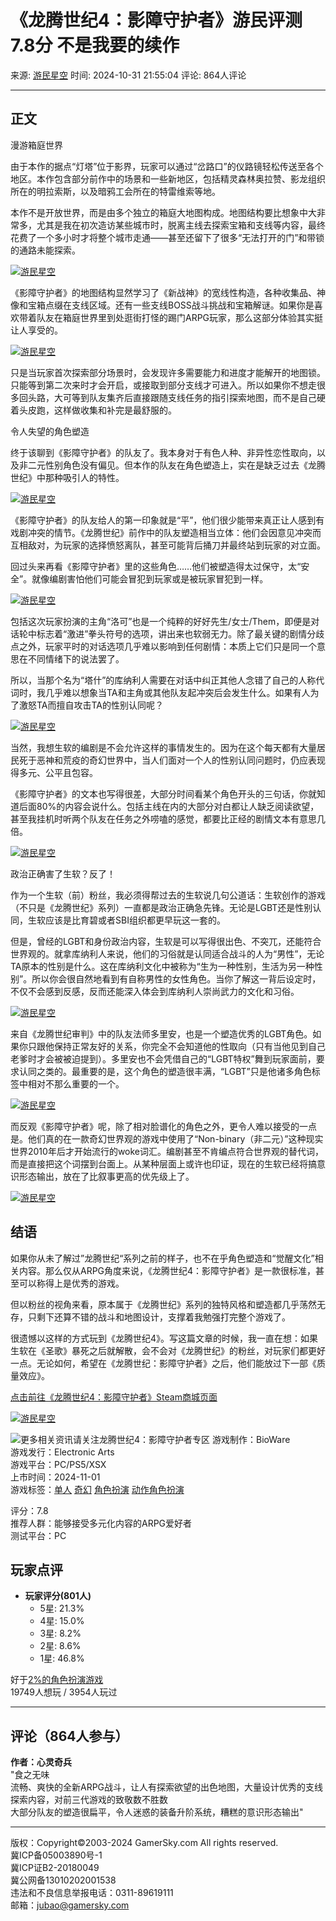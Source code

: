 # 《龙腾世纪4：影障守护者》游民评测7.8分 不是我要的续作

来源: [游民星空](https://www.gamersky.com/)
时间: 2024-10-31 21:55:04
评论: 864人评论

---

## 正文

漫游箱庭世界

由于本作的据点“灯塔”位于影界，玩家可以通过“岔路口”的仪路镜轻松传送至各个地区。本作包含部分前作中的场景和一些新地区，包括精灵森林奥拉赞、影龙组织所在的明拉索斯，以及暗鸦工会所在的特雷维索等地。

本作不是开放世界，而是由多个独立的箱庭大地图构成。地图结构要比想象中大非常多，尤其是我在初次造访某些城市时，脱离主线去探索宝箱和支线等内容，最终花费了一个多小时才将整个城市走通——甚至还留下了很多“无法打开的门”和带锁的通路未能探索。

[![游民星空](https://img1.gamersky.com/image2024/10/20241031_hhy_486_2/14357_S.jpg)](https://www.gamersky.com/showimage/id_gamersky.shtml?https://img1.gamersky.com/image2024/10/20241031_hhy_486_2/14357.jpg)

《影障守护者》的地图结构显然学习了《新战神》的宽线性构造，各种收集品、神像和宝箱点缀在支线区域。还有一些支线BOSS战斗挑战和宝箱解谜。如果你是喜欢带着队友在箱庭世界里到处逛街打怪的踢门ARPG玩家，那么这部分体验其实挺让人享受的。

[![游民星空](https://img1.gamersky.com/image2024/10/20241031_hhy_486_2/14762_S.jpg)](https://www.gamersky.com/showimage/id_gamersky.shtml?https://img1.gamersky.com/image2024/10/20241031_hhy_486_2/14762.jpg)

只是当玩家首次探索部分场景时，会发现许多需要能力和进度才能解开的地图锁。只能等到第二次来时才会开启，或接取到部分支线才可进入。所以如果你不想走很多回头路，大可等到队友集齐后直接跟随支线任务的指引探索地图，而不是自己硬着头皮跑，这样做收集和补完是最舒服的。

令人失望的角色塑造

终于该聊到《影障守护者》的队友了。我本身对于有色人种、非异性恋性取向，以及非二元性别角色没有偏见。但本作的队友在角色塑造上，实在是缺乏过去《龙腾世纪》中那种吸引人的特性。

[![游民星空](https://img1.gamersky.com/image2024/10/20241031_hhy_486_2/15275_S.jpg)](https://www.gamersky.com/showimage/id_gamersky.shtml?https://img1.gamersky.com/image2024/10/20241031_hhy_486_2/15275.jpg)

《影障守护者》的队友给人的第一印象就是“平”，他们很少能带来真正让人感到有戏剧冲突的情节。《龙腾世纪》前作中的队友塑造相当立体：他们会因意见冲突而互相敌对，为玩家的选择愤怒离队，甚至可能背后捅刀并最终站到玩家的对立面。

回过头来再看《影障守护者》里的这些角色……他们被塑造得太过保守，太“安全”。就像编剧害怕他们可能会冒犯到玩家或是被玩家冒犯到一样。

[![游民星空](https://img1.gamersky.com/image2024/10/20241031_hhy_486_2/15740_S.jpg)](https://www.gamersky.com/showimage/id_gamersky.shtml?https://img1.gamersky.com/image2024/10/20241031_hhy_486_2/15740.jpg)

包括这次玩家扮演的主角“洛可”也是一个纯粹的好好先生/女士/Them，即便是对话轮中标志着“激进”拳头符号的选项，讲出来也软弱无力。除了最关键的剧情分歧点之外，玩家平时的对话选项几乎难以影响到任何剧情：本质上它们只是同一个意思在不同情绪下的说法罢了。

所以，当那个名为“塔什”的库纳利人需要在对话中纠正其他人念错了自己的人称代词时，我几乎难以想象当TA和主角或其他队友起冲突后会发生什么。如果有人为了激怒TA而擅自攻击TA的性别认同呢？

[![游民星空](https://img1.gamersky.com/image2024/10/20241031_hhy_486_2/16248_S.jpg)](https://www.gamersky.com/showimage/id_gamersky.shtml?https://img1.gamersky.com/image2024/10/20241031_hhy_486_2/16248.jpg)

当然，我想生软的编剧是不会允许这样的事情发生的。因为在这个每天都有大量居民死于恶神和荒疫的奇幻世界中，当人们面对一个人的性别认同问题时，仍应表现得多元、公平且包容。

《影障守护者》的文本也写得很差，大部分时间看某个角色开头的三句话，你就知道后面80%的内容会说什么。包括主线在内的大部分对白都让人缺乏阅读欲望，甚至我挂机时听两个队友在任务之外唠嗑的感觉，都要比正经的剧情文本有意思几倍。

[![游民星空](https://img1.gamersky.com/image2024/10/20241031_hhy_486_2/16731_S.jpg)](https://www.gamersky.com/showimage/id_gamersky.shtml?https://img1.gamersky.com/image2024/10/20241031_hhy_486_2/16731.jpg)

政治正确害了生软？反了！

作为一个生软（前）粉丝，我必须得帮过去的生软说几句公道话：生软创作的游戏（不只是《龙腾世纪》系列）一直都是政治正确急先锋。无论是LGBT还是性别认同，生软应该是比育碧或者SBI组织都更早玩这一套的。

但是，曾经的LGBT和身份政治内容，生软是可以写得很出色、不突兀，还能符合世界观的。就拿库纳利人来说，他们的习俗就是认同适合战斗的人为“男性”，无论TA原本的性别是什么。这在库纳利文化中被称为“生为一种性别，生活为另一种性别”。所以你会很自然地看到有自称男性的女性角色。当你了解这一背后设定时，不仅不会感到反感，反而还能深入体会到库纳利人崇尚武力的文化和习俗。

[![游民星空](https://img1.gamersky.com/image2024/10/20241031_hhy_486_2/17314_S.jpg)](https://www.gamersky.com/showimage/id_gamersky.shtml?https://img1.gamersky.com/image2024/10/20241031_hhy_486_2/17314.jpg)

来自《龙腾世纪审判》中的队友法师多里安，也是一个塑造优秀的LGBT角色。如果你只跟他保持正常友好的关系，你完全不会知道他的性取向（只有当他见到自己老爹时才会被被迫提到）。多里安也不会凭借自己的“LGBT特权”舞到玩家面前，要求认同之类的。最重要的是，这个角色的塑造很丰满，“LGBT”只是他诸多角色标签中相对不那么重要的一个。

[![游民星空](https://img1.gamersky.com/image2024/10/20241031_hhy_486_2/17766_S.jpg)](https://www.gamersky.com/showimage/id_gamersky.shtml?https://img1.gamersky.com/image2024/10/20241031_hhy_486_2/17766.jpg)

而反观《影障守护者》呢，除了相对脸谱化的角色之外，更令人难以接受的一点是。他们真的在一款奇幻世界观的游戏中使用了“Non-binary（非二元）”这种现实世界2010年后才开始流行的woke词汇。编剧甚至不肯编点符合世界观的替代词，而是直接把这个词摆到台面上。从某种层面上或许也印证，现在的生软已经将搞意识形态输出，放在了比叙事更高的优先级上了。

[![游民星空](https://img1.gamersky.com/image2024/10/20241031_hhy_486_2/18228_S.jpg)](https://www.gamersky.com/showimage/id_gamersky.shtml?https://img1.gamersky.com/image2024/10/20241031_hhy_486_2/18228.jpg)

## 结语

如果你从未了解过”龙腾世纪“系列之前的样子，也不在乎角色塑造和“觉醒文化”相关内容。那么仅从ARPG角度来说，《龙腾世纪4：影障守护者》是一款很标准，甚至可以称得上是优秀的游戏。

但以粉丝的视角来看，原本属于《龙腾世纪》系列的独特风格和塑造都几乎荡然无存，只剩下还算不错的战斗和地图设计，支撑着我勉强打完整个游戏了。

很遗憾以这样的方式玩到《龙腾世纪4》。写这篇文章的时候，我一直在想：如果生软在《圣歌》暴死之后就解散，会不会对《龙腾世纪》的粉丝，对玩家们都更好一点。无论如何，希望在《龙腾世纪：影障守护者》之后，他们能放过下一部《质量效应》。

[点击前往《龙腾世纪4：影障守护者》Steam商城页面](https://store.steampowered.com/app/1845910/?utm_source=gamersky)

[![游民星空](https://www.gamersky.com/image2022/09/20220905_hhy_486_1/20220905_hhy_486_1.jpg)](https://www.gamersky.com/showimage/id_gamersky.shtml?https://www.gamersky.com/image2022/09/20220905_hhy_486_1/20220905_hhy_486_1.jpg)

![更多相关资讯请关注龙腾世纪4：影障守护者专区](https://www.gamersky.com/z/dragon-age-the-veilguard/) 
游戏制作：BioWare  
游戏发行：Electronic Arts  
游戏平台：PC/PS5/XSX  
上市时间：2024-11-01  
游戏标签：[单人](https://ku.gamersky.com/sp/0-0-0-222-0-0.html) [奇幻](https://ku.gamersky.com/sp/0-0-0-13-0-0.html) [角色扮演](https://ku.gamersky.com/sp/0-0-0-84-0-0.html) [动作角色扮演](https://ku.gamersky.com/sp/0-0-0-1505-0-0.html) 

评分：7.8  
推荐人群：能够接受多元化内容的ARPG爱好者  
测试平台：PC 

## 玩家点评

- **玩家评分(801人)**
  - 5星: 21.3%
  - 4星: 15.0%
  - 3星: 8.2%
  - 2星: 8.6%
  - 1星: 46.8%
  
好于[2%的角色扮演游戏](https://ku.gamersky.com/sp/RPG/)  
19749人想玩 / 3954人玩过

---

## 评论（864人参与）

**作者：心灵奇兵**  
"食之无味  
流畅、爽快的全新ARPG战斗，让人有探索欲望的出色地图，大量设计优秀的支线探索内容，对前三代游戏的致敬数不胜数  
大部分队友的塑造很扁平，令人迷惑的装备升阶系统，糟糕的意识形态输出"

---

版权：Copyright©2003-2024 GamerSky.com All rights reserved.  
冀ICP备05003890号-1  
冀ICP证B2-20180049  
冀公网备13010202001538  
违法和不良信息举报电话：0311-89619111  
邮箱：jubao@gamersky.com